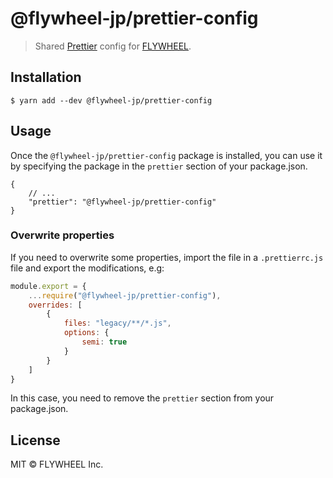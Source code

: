 # @flywheel-jp/prettier-config

> Shared [Prettier](https://prettier.io/) config for [FLYWHEEL](https://flywheel.jp/).

## Installation

```
$ yarn add --dev @flywheel-jp/prettier-config
```

## Usage

Once the `@flywheel-jp/prettier-config` package is installed, you can use it by specifying the package in the `prettier` section of your package.json.

```jsonc
{
    // ...
    "prettier": "@flywheel-jp/prettier-config"
}
```

### Overwrite properties

If you need to overwrite some properties, import the file in a `.prettierrc.js` file and export the modifications, e.g:

```js
module.export = {
    ...require("@flywheel-jp/prettier-config"),
    overrides: [
        {
            files: "legacy/**/*.js",
            options: {
                semi: true
            }
        }
    ]
}
```

In this case, you need to remove the `prettier` section from your package.json.

## License

MIT © FLYWHEEL Inc.
